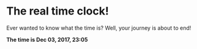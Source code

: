 # The real time clock!

Ever wanted to know what the time is? Well, your journey is about to end!

**The time is Dec 03, 2017, 23:05**